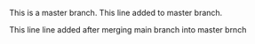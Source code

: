 
This is a master branch.
This line added to master branch.

This line line added after merging main branch into master brnch
